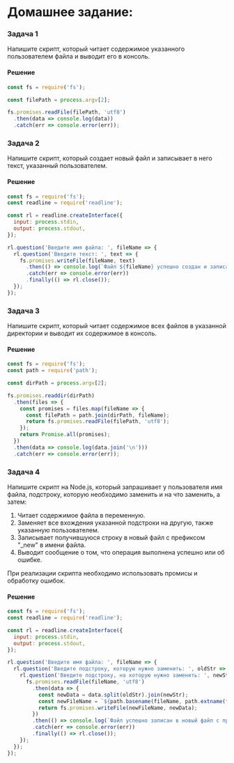# Домашнее задание:

### Задача 1

Напишите скрипт, который читает содержимое указанного пользователем файла и выводит его в консоль.

#### Решение

```js
const fs = require('fs');

const filePath = process.argv[2];

fs.promises.readFile(filePath, 'utf8')
  .then(data => console.log(data))
  .catch(err => console.error(err));

```

### Задача 2

Напишите скрипт, который создает новый файл и записывает в него текст, указанный пользователем.

#### Решение

```js
const fs = require('fs');
const readline = require('readline');

const rl = readline.createInterface({
  input: process.stdin,
  output: process.stdout,
});

rl.question('Введите имя файла: ', fileName => {
  rl.question('Введите текст: ', text => {
    fs.promises.writeFile(fileName, text)
      .then(() => console.log(`Файл ${fileName} успешно создан и записан`))
      .catch(err => console.error(err))
      .finally(() => rl.close());
  });
});

```

### Задача 3

Напишите скрипт, который читает содержимое всех файлов в указанной директории и выводит их содержимое в консоль.

#### Решение

```js
const fs = require('fs');
const path = require('path');

const dirPath = process.argv[2];

fs.promises.readdir(dirPath)
  .then(files => {
    const promises = files.map(fileName => {
      const filePath = path.join(dirPath, fileName);
      return fs.promises.readFile(filePath, 'utf8');
    });
    return Promise.all(promises);
  })
  .then(data => console.log(data.join('\n')))
  .catch(err => console.error(err));

```

### Задача 4

Напишите скрипт на Node.js, который запрашивает у пользователя имя файла, подстроку, которую необходимо заменить и на что заменить, а затем:
1. Читает содержимое файла в переменную.
2. Заменяет все вхождения указанной подстроки на другую, также указанную пользователем.
3. Записывает получившуюся строку в новый файл с префиксом "_new" в имени файла.
4. Выводит сообщение о том, что операция выполнена успешно или об ошибке.

При реализации скрипта необходимо использовать промисы и обработку ошибок.

#### Решение

```js
const fs = require('fs');
const readline = require('readline');

const rl = readline.createInterface({
  input: process.stdin,
  output: process.stdout,
});

rl.question('Введите имя файла: ', fileName => {
  rl.question('Введите подстроку, которую нужно заменить: ', oldStr => {
    rl.question('Введите подстроку, на которую нужно заменить: ', newStr => {
      fs.promises.readFile(fileName, 'utf8')
        .then(data => {
          const newData = data.split(oldStr).join(newStr);
          const newFileName = `${path.basename(fileName, path.extname(fileName))}_new${path.extname(fileName)}`;
          return fs.promises.writeFile(newFileName, newData);
        })
        .then(() => console.log(`Файл успешно записан в новый файл с префиксом "_new"`))
        .catch(err => console.error(err))
        .finally(() => rl.close());
    });
  });
});

```
